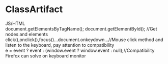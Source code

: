 # ClassArtifact
JS/HTML
<br>document.getElementsByTagName(); document.getElementById(); //Get nodes and elements 
<br>click(),onclick(),focus()...document.onkeydown...//Mouse click method and listen to the keyboard, pay attention to compatibility 
<br>e = event ? event : (window.event ? window.event : null);//Compatibility Firefox can solve on keyboard monitor


